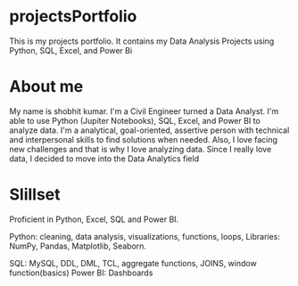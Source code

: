 # projectsPortfolio
This is my projects portfolio. It contains my Data Analysis Projects using Python, SQL, Excel, and Power Bi

# About me
My name is shobhit kumar. I'm a Civil Engineer turned a Data Analyst. I'm able to use Python (Jupiter Notebooks), SQL, Excel, and Power BI to analyze data. I'm a analytical, goal-oriented, assertive person with technical and interpersonal skills to find solutions when needed. Also, I love facing new challenges and that is why I love analyzing data. Since I really love data, I decided to move into the Data Analytics field

# Slillset
Proficient in Python, Excel, SQL and Power BI.

Python: cleaning, data analysis, visualizations, functions, loops, Libraries: NumPy, Pandas, Matplotlib, Seaborn.

SQL: MySQL, DDL, DML, TCL, aggregate functions, JOINS, window function(basics)
Power BI: Dashboards


